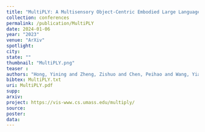 ```yaml
---
title: "MultiPLY: A Multisensory Object-Centric Embodied Large Language Model in 3D World"
collection: conferences
permalink: /publication/MultiPLY
date: 2024-01-06
year: "2023"
venue: "ArXiv"
spotlight:
city: 
state: ""
thumbnail: "MultiPLY.png"
teaser : 
authors: "Hong, Yining and Zheng, Zishuo and Chen, Peihao and Wang, Yian and Li, Junyan and Chen, Zhenfang and Gan, Chuang"
bibtex: MultiPLY.txt
uri: MultiPLY.pdf
supp:
arxiv: 
project: https://vis-www.cs.umass.edu/multiply/
source:
poster: 
data:
---
```

